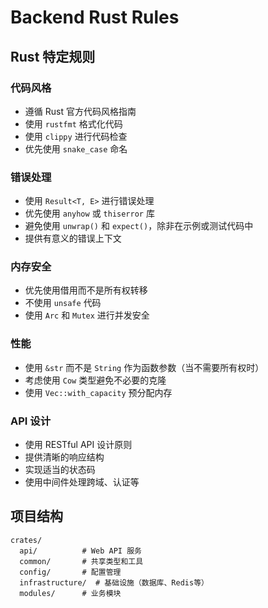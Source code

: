 # Backend Rust Rules

## Rust 特定规则

### 代码风格
- 遵循 Rust 官方代码风格指南
- 使用 `rustfmt` 格式化代码
- 使用 `clippy` 进行代码检查
- 优先使用 `snake_case` 命名

### 错误处理
- 使用 `Result<T, E>` 进行错误处理
- 优先使用 `anyhow` 或 `thiserror` 库
- 避免使用 `unwrap()` 和 `expect()`，除非在示例或测试代码中
- 提供有意义的错误上下文

### 内存安全
- 优先使用借用而不是所有权转移
- 不使用 `unsafe` 代码
- 使用 `Arc` 和 `Mutex` 进行并发安全

### 性能
- 使用 `&str` 而不是 `String` 作为函数参数（当不需要所有权时）
- 考虑使用 `Cow` 类型避免不必要的克隆
- 使用 `Vec::with_capacity` 预分配内存

### API 设计
- 使用 RESTful API 设计原则
- 提供清晰的响应结构
- 实现适当的状态码
- 使用中间件处理跨域、认证等

## 项目结构
```
crates/
  api/          # Web API 服务
  common/       # 共享类型和工具
  config/       # 配置管理
  infrastructure/  # 基础设施（数据库、Redis等）
  modules/      # 业务模块
```
